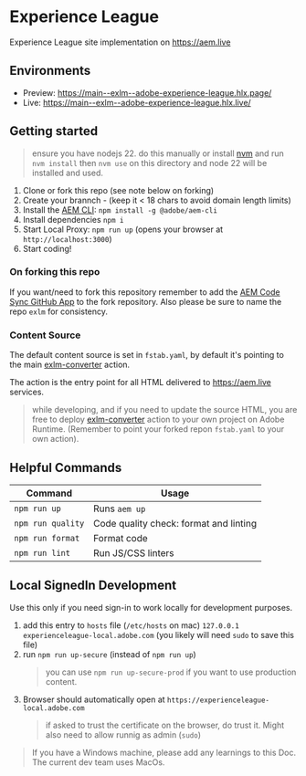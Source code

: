 # Experience League

Experience League site implementation on https://aem.live

## Environments

- Preview: https://main--exlm--adobe-experience-league.hlx.page/
- Live: https://main--exlm--adobe-experience-league.hlx.live/

## Getting started

> ensure you have nodejs 22. do this manually or install [nvm](https://github.com/nvm-sh/nvm) and run `nvm install` then `nvm use` on this directory and node 22 will be installed and used.

1. Clone or fork this repo (see note below on forking)
2. Create your brannch - (keep it < 18 chars to avoid domain length limits)
3. Install the [AEM CLI](https://github.com/adobe/aem-cli): `npm install -g @adobe/aem-cli`
4. Install dependencies `npm i`
5. Start Local Proxy: `npm run up` (opens your browser at `http://localhost:3000`)
6. Start coding!

### On forking this repo

If you want/need to fork this repository remember to add the [AEM Code Sync GitHub App](https://github.com/apps/aem-code-sync) to the fork repository. Also please be sure to name the repo `exlm` for consistency.

### Content Source

The default content source is set in `fstab.yaml`, by default it's pointing to the main [exlm-converter](https://github.com/adobe-experience-league/exlm-converter) action.

The action is the entry point for all HTML delivered to https://aem.live services.

> while developing, and if you need to update the source HTML, you are free to deploy [exlm-converter](https://github.com/adobe-experience-league/exlm-converter) action to your own project on Adobe Runtime. (Remember to point your forked repon `fstab.yaml` to your own action).

## Helpful Commands

| Command           | Usage                                  |
| ----------------- | -------------------------------------- |
| `npm run up`      | Runs `aem up`                          |
| `npm run quality` | Code quality check: format and linting |
| `npm run format`  | Format code                            |
| `npm run lint`    | Run JS/CSS linters                     |

## Local SignedIn Development

Use this only if you need sign-in to work locally for development purposes.

1. add this entry to `hosts` file (`/etc/hosts` on mac)
   `127.0.0.1 experienceleague-local.adobe.com`
   (you likely will need `sudo` to save this file)
2. run `npm run up-secure` (instead of `npm run up`)
   > you can use `npm run up-secure-prod` if you want to use production content.
3. Browser should automatically open at `https://experienceleague-local.adobe.com`
   > if asked to trust the certificate on the browser, do trust it. Might also need to allow runnig as admin (`sudo`)

> If you have a Windows machine, please add any learnings to this Doc. The current dev team uses MacOs.
